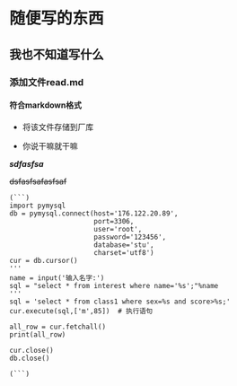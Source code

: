 
# 随便写的东西

## 我也不知道写什么

### 添加文件read.md

#### 符合markdown格式

* 将该文件存储到厂库

* 你说干嘛就干嘛

***sdfasfsa***

~~dsfasfsafasfsaf~~

~~~～～～
(```)
import pymysql
db = pymysql.connect(host='176.122.20.89',
                     port=3306,
                     user='root',
                     password='123456',
                     database='stu',
                     charset='utf8')
cur = db.cursor()
'''
name = input('输入名字:')
sql = "select * from interest where name='%s';"%name
'''
sql = 'select * from class1 where sex=%s and score>%s;'
cur.execute(sql,['m',85])  # 执行语句

all_row = cur.fetchall()
print(all_row)

cur.close()
db.close()

(```)
